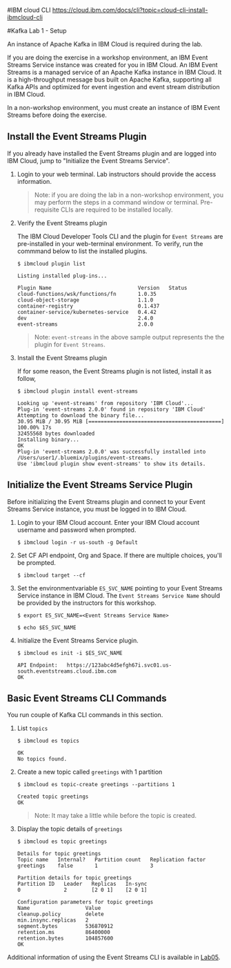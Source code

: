#IBM cloud CLI https://cloud.ibm.com/docs/cli?topic=cloud-cli-install-ibmcloud-cli 


#Kafka Lab 1 - Setup

An instance of Apache Kafka in IBM Cloud is required during the lab. 

If you are doing the exercise in a workshop environment, an IBM Event Streams Service instance was created for you in IBM Cloud. An IBM Event Streams is a managed service of an Apache Kafka instance in IBM Cloud. It is a high-throughput message bus built on Apache Kafka, supporting all Kafka APIs and optimized for event ingestion and event stream distribution in IBM Cloud.

In a non-workshop environment, you must create an instance of IBM Event Streams before doing the exercise.


## Install the Event Streams Plugin

If you already have installed the Event Streams plugin and are logged into IBM Cloud, jump to "Initialize the Event Streams Service".

1. Login to your web terminal. Lab instructors should provide the access information.

	> Note: if you are doing the lab in a non-workshop environment, you may perform the steps in a command window or terminal. Pre-requisite CLIs are required to be installed locally.

1. Verify the Event Streams plugin

	The IBM Cloud Developer Tools CLI and the plugin for `Event Streams` are pre-installed in your web-terminal environment. To verify, run the commmand below to list the installed plugins.

	```
	$ ibmcloud plugin list

	Listing installed plug-ins...

	Plugin Name                            Version   Status   
	cloud-functions/wsk/functions/fn       1.0.35       
	cloud-object-storage                   1.1.0        
	container-registry                     0.1.437      
	container-service/kubernetes-service   0.4.42       
	dev                                    2.4.0        
	event-streams                          2.0.0
	```

	> Note: `event-streams` in the above sample output represents the the plugin for `Event Streams`.

1. Install the Event Streams plugin

	If for some reason, the Event Streams plugin is not listed, install it as follow,

	```shell
	$ ibmcloud plugin install event-streams

	Looking up 'event-streams' from repository 'IBM Cloud'...
	Plug-in 'event-streams 2.0.0' found in repository 'IBM Cloud'
	Attempting to download the binary file...
	30.95 MiB / 30.95 MiB [===========================================] 100.00% 17s
	32455568 bytes downloaded
	Installing binary...
	OK
	Plug-in 'event-streams 2.0.0' was successfully installed into /Users/user1/.bluemix/plugins/event-streams. 
	Use 'ibmcloud plugin show event-streams' to show its details.
	```


## Initialize the Event Streams Service Plugin

Before initializing the Event Streams plugin and connect to your Event Streams Service instance, you must be logged in to IBM Cloud.

1. Login to your IBM Cloud account. Enter your IBM Cloud account username and password when prompted.

    ```console
    $ ibmcloud login -r us-south -g Default
    ```

1.  Set CF API endpoint, Org and Space. If there are multiple choices, you'll be prompted.

	```console
	$ ibmcloud target --cf
	```

1. Set the environmentvariable `ES_SVC_NAME` pointing to your Event Streams Service instance in IBM Cloud. The `Event Streams Service Name` should be provided by the instructors for this workshop. 

	```shell
	$ export ES_SVC_NAME=<Event Streams Service Name>

	$ echo $ES_SVC_NAME
	```

1. Initialize the Event Streams Service plugin.

	```console
	$ ibmcloud es init -i $ES_SVC_NAME

	API Endpoint: 	https://123abc4d5efgh67i.svc01.us-south.eventstreams.cloud.ibm.com
	OK
	```


## Basic Event Streams CLI Commands

You run couple of Kafka CLI commands in this section.

1. List `topics`

	```shell
	$ ibmcloud es topics

	OK
	No topics found.
	```
	
1. Create a new topic called `greetings` with 1 partition

	```console
	$ ibmcloud es topic-create greetings --partitions 1

	Created topic greetings
	OK
	```

	> Note: It may take a little while before the topic is created.

1. Display the topic details of `greetings`

	```shell
	$ ibmcloud es topic greetings

	Details for topic greetings
	Topic name   Internal?   Partition count   Replication factor   
	greetings    false       1                 3   

	Partition details for topic greetings
	Partition ID   Leader   Replicas   In-sync   
	0              2        [2 0 1]    [2 0 1]   

	Configuration parameters for topic greetings
	Name                  Value   
	cleanup.policy        delete   
	min.insync.replicas   2   
	segment.bytes         536870912   
	retention.ms          86400000   
	retention.bytes       104857600   
	OK
	```

Additional information of using the Event Streams CLI is available in [Lab05](../Lab05/README.md).


